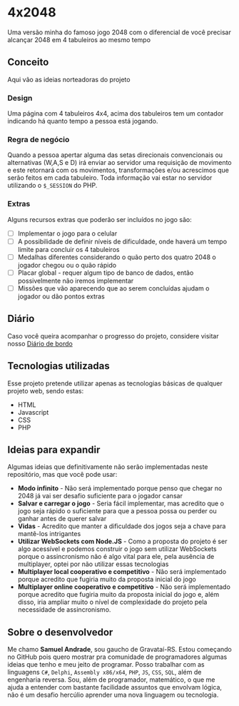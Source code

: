 # 4x2048
Uma versão minha do famoso jogo 2048 com o diferencial de você precisar alcançar 2048 em 4 tabuleiros ao mesmo tempo

## Conceito
Aqui vão as ideias norteadoras do projeto

### Design
Uma página com 4 tabuleiros 4x4, acima dos tabuleiros tem um contador indicando há quanto tempo a pessoa está jogando.

### Regra de negócio
Quando a pessoa apertar alguma das setas direcionais convencionais ou alternativas (W,A,S e D) irá enviar ao servidor uma requisição de movimento e este retornará com os movimentos, transformações e/ou acrescimos que serão feitos em cada tabuleiro. Toda informação vai estar no servidor utilizando o `$_SESSION` do PHP.

### Extras
Alguns recursos extras que poderão ser incluídos no jogo são:
- [ ] Implementar o jogo para o celular
- [ ] A possibilidade de definir níveis de dificuldade, onde haverá um tempo limite para concluir os 4 tabuleiros
- [ ] Medalhas diferentes considerando o quão perto dos quatro 2048 o jogador chegou ou o quão rápido
- [ ] Placar global - requer algum tipo de banco de dados, então possivelmente não iremos implementar
- [ ] Missôes que vão aparecendo que ao serem concluídas ajudam o jogador ou dão pontos extras

## Diário
Caso você queira acompanhar o progresso do projeto, considere visitar nosso [Diário de bordo](https://github.com/samuel-ifrs/4x2048/issues/1)

## Tecnologias utilizadas
Esse projeto pretende utilizar apenas as tecnologias básicas de qualquer projeto web, sendo estas:
- HTML
- Javascript
- CSS
- PHP

## Ideias para expandir
Algumas ideias que definitivamente não serão implementadas neste repositório, mas que você pode usar:
- **Modo infinito** - Não será implementado porque penso que chegar no 2048 já vai ser desafio suficiente para o jogador cansar
- **Salvar e carregar o jogo** - Seria fácil implementar, mas acredito que o jogo seja rápido o suficiente para que a pessoa possa ou perder ou ganhar antes de querer salvar
- **Vidas** - Acredito que manter a dificuldade dos jogos seja a chave para mantê-los intrigantes
- **Utilizar WebSockets com Node.JS** - Como a proposta do projeto é ser algo acessível e podemos construir o jogo sem utilizar WebSockets porque o assincronismo não é algo vital para ele, pela ausência de multiplayer, optei por não utilizar essas tecnologias
- **Multiplayer local cooperativo e competitivo** - Não será implementado porque acredito que fugiria muito da proposta inicial do jogo
- **Multiplayer online cooperativo e competitivo** - Não será implementado porque acredito que fugiria muito da proposta inicial do jogo e, além disso, iria ampliar muito o nível de complexidade do projeto pela necessidade de assincronismo.

## Sobre o desenvolvedor
Me chamo **Samuel Andrade**, sou gaucho de Gravataí-RS. Estou começando no GitHub pois quero mostrar pra comunidade de programadores algumas ideias que tenho e meu jeito de programar. Posso trabalhar com as linguagens `C#`, `Delphi`, `Assembly x86/x64`, `PHP`, `JS`, `CSS`, `SQL`, além de engenharia reversa. Sou, além de programador, matemático, o que me ajuda a entender com bastante facilidade assuntos que envolvam lógica, não é um desafio hercúlio aprender uma nova linguagem ou tecnologia.
